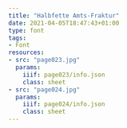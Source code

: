 ```yaml
---
title: "Halbfette Amts-Fraktur"
date: 2021-04-05T18:47:43+01:00
type: font
tags:
- Font
resources:
- src: "page023.jpg"
  params:
    iiif: page023/info.json
    class: sheet
- src: "page024.jpg"
  params:
    iiif: page024/info.json
    class: sheet
---
```

